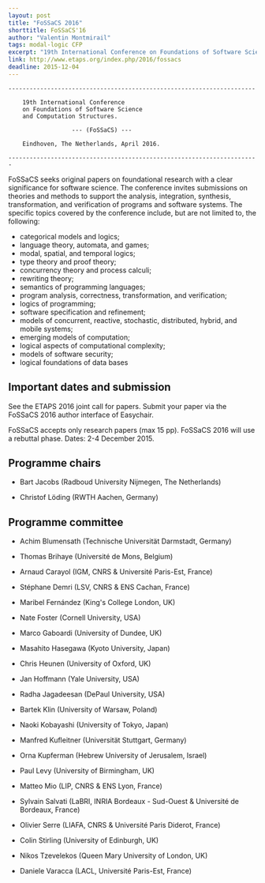 ```yaml
---
layout: post
title: "FoSSaCS 2016"
shorttitle: FoSSaCS'16 
author: "Valentin Montmirail"
tags: modal-logic CFP
excerpt: "19th International Conference on Foundations of Software Science and Computation Structures (FoSSaCS), April 2016, Eindhoven, The Netherlands."
link: http://www.etaps.org/index.php/2016/fossacs
deadline: 2015-12-04
---
```

    ----------------------------------------------------------------------

       	19th International Conference 
       	on Foundations of Software Science 
       	and Computation Structures. 
      
                      --- (FoSSaCS) ---

        Eindhoven, The Netherlands, April 2016.

    -----------------------------------------------------------------------

FoSSaCS seeks original papers on foundational research with a clear significance for software science. The conference invites submissions on theories and methods to support the analysis, integration, synthesis, transformation, and verification of programs and software systems. The specific topics covered by the conference include, but are not limited to, the following:

* categorical models and logics;
* language theory, automata, and games;
* modal, spatial, and temporal logics;
* type theory and proof theory;
* concurrency theory and process calculi;
* rewriting theory;
* semantics of programming languages;
* program analysis, correctness, transformation, and verification;
* logics of programming;
* software specification and refinement;
* models of concurrent, reactive, stochastic, distributed, hybrid, and mobile systems;
* emerging models of computation;
* logical aspects of computational complexity;
* models of software security;
* logical foundations of data bases

## Important dates and submission

See the ETAPS 2016 joint call for papers. Submit your paper via the FoSSaCS 2016 author interface of Easychair.

FoSSaCS accepts only research papers (max 15 pp). FoSSaCS 2016 will use a rebuttal phase. Dates: 2-4 December 2015.

## Programme chairs

- Bart Jacobs (Radboud University Nijmegen, The Netherlands)

- Christof Löding (RWTH Aachen, Germany)

## Programme committee

- Achim Blumensath (Technische Universität Darmstadt, Germany)

- Thomas Brihaye (Université de Mons, Belgium)

- Arnaud Carayol (IGM, CNRS & Université Paris-Est, France)

- Stéphane Demri (LSV, CNRS & ENS Cachan, France)

- Maribel Fernández (King's College London, UK)


- Nate Foster (Cornell University, USA)

- Marco Gaboardi (University of Dundee, UK)

- Masahito Hasegawa (Kyoto University, Japan)

- Chris Heunen (University of Oxford, UK)

- Jan Hoffmann (Yale University, USA)


- Radha Jagadeesan (DePaul University, USA)

- Bartek Klin (University of Warsaw, Poland)

- Naoki Kobayashi (University of Tokyo, Japan)

- Manfred Kufleitner (Universität Stuttgart, Germany)


- Orna Kupferman (Hebrew University of Jerusalem, Israel)

- Paul Levy (University of Birmingham, UK)

- Matteo Mio (LIP, CNRS & ENS Lyon, France)

- Sylvain Salvati (LaBRI, INRIA Bordeaux - Sud-Ouest & Université de Bordeaux, France)

- Olivier Serre (LIAFA, CNRS & Université Paris Diderot, France)

- Colin Stirling (University of Edinburgh, UK)


- Nikos Tzevelekos (Queen Mary University of London, UK)

- Daniele Varacca (LACL, Université Paris-Est, France)

